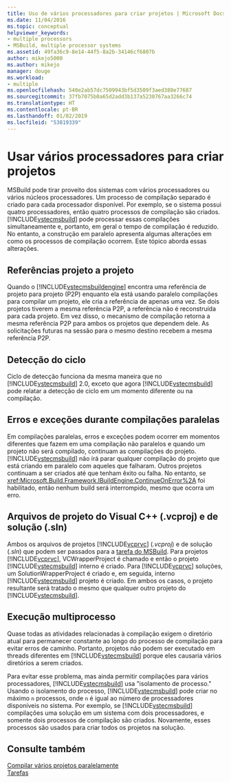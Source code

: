 ```yaml
---
title: Uso de vários processadores para criar projetos | Microsoft Docs
ms.date: 11/04/2016
ms.topic: conceptual
helpviewer_keywords:
- multiple processors
- MSBuild, multiple processor systems
ms.assetid: 49fa36c9-8e14-44f5-8a2b-34146cf6807b
author: mikejo5000
ms.author: mikejo
manager: douge
ms.workload:
- multiple
ms.openlocfilehash: 540e2ab57dc7509943bf5d3509f3aed388e77687
ms.sourcegitcommit: 37fb7075b0a65d2add3b137a5230767aa3266c74
ms.translationtype: HT
ms.contentlocale: pt-BR
ms.lasthandoff: 01/02/2019
ms.locfileid: "53819339"
---
```

# <a name="use-multiple-processors-to-build-projects"></a>Usar vários processadores para criar projetos
MSBuild pode tirar proveito dos sistemas com vários processadores ou vários núcleos processadores. Um processo de compilação separado é criado para cada processador disponível. Por exemplo, se o sistema possui quatro processadores, então quatro processos de compilação são criados. [!INCLUDE[vstecmsbuild](../extensibility/internals/includes/vstecmsbuild_md.md)] pode processar essas compilações simultaneamente e, portanto, em geral o tempo de compilação é reduzido. No entanto, a construção em paralelo apresenta algumas alterações em como os processos de compilação ocorrem. Este tópico aborda essas alterações.  
  
## <a name="project-to-project-references"></a>Referências projeto a projeto  
 Quando o [!INCLUDE[vstecmsbuildengine](../msbuild/includes/vstecmsbuildengine_md.md)] encontra uma referência de projeto para projeto (P2P) enquanto ela está usando paralelo compilações para compilar um projeto, ele cria a referência de apenas uma vez. Se dois projetos tiverem a mesma referência P2P, a referência não é reconstruída para cada projeto. Em vez disso, o mecanismo de compilação retorna a mesma referência P2P para ambos os projetos que dependem dele. As solicitações futuras na sessão para o mesmo destino recebem a mesma referência P2P.  
  
## <a name="cycle-detection"></a>Detecção do ciclo  
 Ciclo de detecção funciona da mesma maneira que no [!INCLUDE[vstecmsbuild](../extensibility/internals/includes/vstecmsbuild_md.md)] 2.0, exceto que agora [!INCLUDE[vstecmsbuild](../extensibility/internals/includes/vstecmsbuild_md.md)] pode relatar a detecção de ciclo em um momento diferente ou na compilação.  
  
## <a name="errors-and-exceptions-during-parallel-builds"></a>Erros e exceções durante compilações paralelas  
 Em compilações paralelas, erros e exceções podem ocorrer em momentos diferentes que fazem em uma compilação não paralelos e quando um projeto não será compilado, continuam as compilações do projeto. [!INCLUDE[vstecmsbuild](../extensibility/internals/includes/vstecmsbuild_md.md)] não irá parar qualquer compilação do projeto que está criando em paralelo com aqueles que falharam. Outros projetos continuam a ser criados até que tenham êxito ou falha. No entanto, se <xref:Microsoft.Build.Framework.IBuildEngine.ContinueOnError%2A> foi habilitado, então nenhum build será interrompido, mesmo que ocorra um erro.  
  
## <a name="visual-c-project-vcproj-and-solution-sln-files"></a>Arquivos de projeto do Visual C++ (.vcproj) e de solução (.sln)  
 Ambos os arquivos de projetos [!INCLUDE[vcprvc](../code-quality/includes/vcprvc_md.md)] (*.vcproj*) e de solução (*.sln*) que podem ser passados para a [tarefa do MSBuild](../msbuild/msbuild-task.md). Para projetos [!INCLUDE[vcprvc](../code-quality/includes/vcprvc_md.md)], VCWrapperProject é chamado e então o projeto [!INCLUDE[vstecmsbuild](../extensibility/internals/includes/vstecmsbuild_md.md)] interno é criado. Para [!INCLUDE[vcprvc](../code-quality/includes/vcprvc_md.md)] soluções, um SolutionWrapperProject é criado e, em seguida, interno [!INCLUDE[vstecmsbuild](../extensibility/internals/includes/vstecmsbuild_md.md)] projeto é criado. Em ambos os casos, o projeto resultante será tratado o mesmo que qualquer outro projeto do [!INCLUDE[vstecmsbuild](../extensibility/internals/includes/vstecmsbuild_md.md)].  
  
## <a name="multi-process-execution"></a>Execução multiprocesso  
 Quase todas as atividades relacionadas à compilação exigem o diretório atual para permanecer constante ao longo do processo de compilação para evitar erros de caminho. Portanto, projetos não podem ser executado em threads diferentes em [!INCLUDE[vstecmsbuild](../extensibility/internals/includes/vstecmsbuild_md.md)] porque eles causaria vários diretórios a serem criados.  
  
 Para evitar esse problema, mas ainda permitir compilações para vários processadores, [!INCLUDE[vstecmsbuild](../extensibility/internals/includes/vstecmsbuild_md.md)] usa "isolamento de processo." Usando o isolamento do processo, [!INCLUDE[vstecmsbuild](../extensibility/internals/includes/vstecmsbuild_md.md)] pode criar no máximo `n` processos, onde `n` é igual ao número de processadores disponíveis no sistema. Por exemplo, se [!INCLUDE[vstecmsbuild](../extensibility/internals/includes/vstecmsbuild_md.md)] compilações uma solução em um sistema com dois processadores, e somente dois processos de compilação são criados. Novamente, esses processos são usados para criar todos os projetos na solução.  
  
## <a name="see-also"></a>Consulte também  
 [Compilar vários projetos paralelamente](../msbuild/building-multiple-projects-in-parallel-with-msbuild.md)   
 [Tarefas](../msbuild/msbuild-tasks.md)